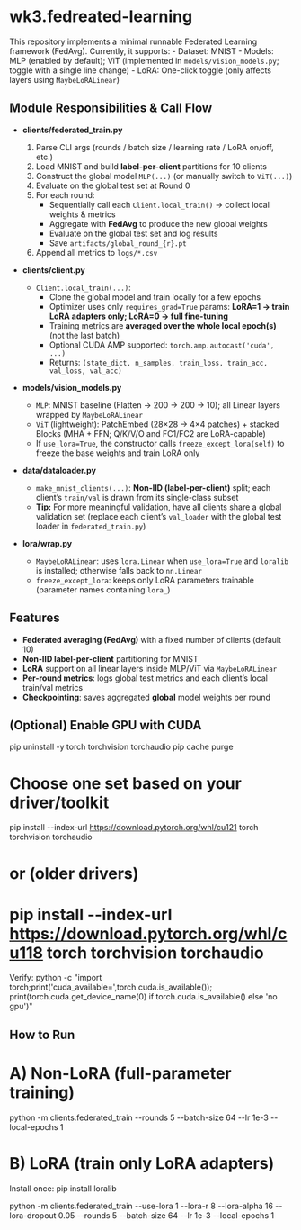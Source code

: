 # wk3.fedreated-learning
This repository implements a minimal runnable Federated Learning framework (FedAvg). Currently, it supports: - Dataset: MNIST - Models: MLP (enabled by default); ViT (implemented in `models/vision_models.py`; toggle with a single line change) - LoRA: One-click toggle (only affects layers using `MaybeLoRALinear`)

## Module Responsibilities & Call Flow

- **clients/federated_train.py**  
  1) Parse CLI args (rounds / batch size / learning rate / LoRA on/off, etc.)  
  2) Load MNIST and build **label-per-client** partitions for 10 clients  
  3) Construct the global model `MLP(...)` (or manually switch to `ViT(...)`)  
  4) Evaluate on the global test set at Round 0  
  5) For each round:  
     - Sequentially call each `Client.local_train()` → collect local weights & metrics  
     - Aggregate with **FedAvg** to produce the new global weights  
     - Evaluate on the global test set and log results  
     - Save `artifacts/global_round_{r}.pt`  
  6) Append all metrics to `logs/*.csv`

- **clients/client.py**  
  - `Client.local_train(...)`:  
    - Clone the global model and train locally for a few epochs  
    - Optimizer uses only `requires_grad=True` params: **LoRA=1 → train LoRA adapters only; LoRA=0 → full fine-tuning**  
    - Training metrics are **averaged over the whole local epoch(s)** (not the last batch)  
    - Optional CUDA AMP supported: `torch.amp.autocast('cuda', ...)`  
    - Returns: `(state_dict, n_samples, train_loss, train_acc, val_loss, val_acc)`

- **models/vision_models.py**  
  - `MLP`: MNIST baseline (Flatten → 200 → 200 → 10); all Linear layers wrapped by `MaybeLoRALinear`  
  - `ViT` (lightweight): PatchEmbed (28×28 → 4×4 patches) + stacked Blocks (MHA + FFN; Q/K/V/O and FC1/FC2 are LoRA-capable)  
  - If `use_lora=True`, the constructor calls `freeze_except_lora(self)` to freeze the base weights and train LoRA only

- **data/dataloader.py**  
  - `make_mnist_clients(...)`: **Non-IID (label-per-client)** split; each client’s `train/val` is drawn from its single-class subset  
  - **Tip:** For more meaningful validation, have all clients share a global validation set (replace each client’s `val_loader` with the global test loader in `federated_train.py`)

- **lora/wrap.py**  
  - `MaybeLoRALinear`: uses `lora.Linear` when `use_lora=True` and `loralib` is installed; otherwise falls back to `nn.Linear`  
  - `freeze_except_lora`: keeps only LoRA parameters trainable (parameter names containing `lora_`)


## Features

- **Federated averaging (FedAvg)** with a fixed number of clients (default 10)
- **Non-IID label-per-client** partitioning for MNIST
- **LoRA** support on all linear layers inside MLP/ViT via `MaybeLoRALinear`
- **Per-round metrics**: logs global test metrics and each client’s local train/val metrics
- **Checkpointing**: saves aggregated **global** model weights per round


## (Optional) Enable GPU with CUDA
pip uninstall -y torch torchvision torchaudio
pip cache purge
# Choose one set based on your driver/toolkit
pip install --index-url https://download.pytorch.org/whl/cu121 torch torchvision torchaudio
# or (older drivers)
# pip install --index-url https://download.pytorch.org/whl/cu118 torch torchvision torchaudio
Verify:
python -c "import torch;print('cuda_available=',torch.cuda.is_available());\
print(torch.cuda.get_device_name(0) if torch.cuda.is_available() else 'no gpu')"

## How to Run
# A) Non-LoRA (full-parameter training)
python -m clients.federated_train --rounds 5 --batch-size 64 --lr 1e-3 --local-epochs 1
# B) LoRA (train only LoRA adapters)
Install once:
pip install loralib

python -m clients.federated_train --use-lora 1 --lora-r 8 --lora-alpha 16 --lora-dropout 0.05 --rounds 5 --batch-size 64 --lr 1e-3 --local-epochs 1


